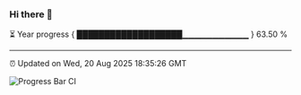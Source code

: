 ### Hi there 👋

⏳ Year progress { ███████████████████▁▁▁▁▁▁▁▁▁▁▁ } 63.50 %

---

⏰ Updated on Wed, 20 Aug 2025 18:35:26 GMT

![Progress Bar CI](https://github.com/ZhaoGui/ZhaoGui/workflows/Progress%20Bar%20CI/badge.svg)
